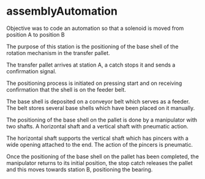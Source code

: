 # assemblyAutomation
Objective was to code an automation so that a solenoid is moved from position A to position B

The purpose of this station is the positioning of the base shell of the rotation mechanism in the transfer pallet.
 
The transfer pallet arrives at station A, a catch stops it and sends a confirmation signal.
 
The positioning process is initiated on pressing start and on receiving confirmation that the shell is on the feeder belt.
 
The base shell is deposited on a conveyor belt which serves as a feeder.  The belt stores several base shells which have been placed on it manually.
 
The positioning of the base shell on the pallet is done by a manipulator with two shafts.  A horizontal shaft and a vertical shaft with pneumatic action.
 
The horizontal shaft supports the vertical shaft which has pincers with a wide opening attached to the end.  The action of the pincers is pneumatic.
 
Once the positioning of the base shell on the pallet has been completed, the manipulator returns to its initial position, the stop catch releases the pallet and this moves towards station B, positioning the bearing.
